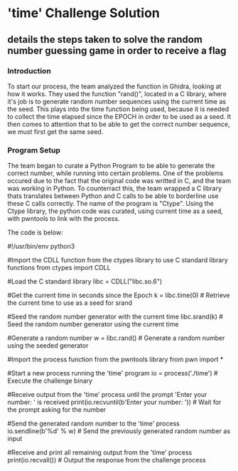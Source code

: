 # 'time' Challenge Solution

## details the steps taken to solve the random number guessing game in order to receive a flag

### Introduction
To start our process, the team analyzed the function in Ghidra, looking at how it works. They used the function "rand()", located in a C library, where it's job is to generate random number sequences using the current time as the seed. This plays into the time function being used, because it is needed to collect the time elapsed since the EPOCH in order to be used as a seed. It then comes to attention that to be able to get the correct number sequence, we must first get the same seed.

### Program Setup
The team began to curate a Python Program to be able to generate the correct number, while running into certain problems. One of the problems occured due to the fact that the original code was writted in C, and the team was working in Python. To counterract this, the team wrapped a C library thats translates between Python and C calls to be able to borderline use these C calls correctly. The name of the program is "Ctype". 
Using the Ctype library, the python code was curated, using current time as a seed, with pwntools to link with the process. 

The code is below:

#!/usr/bin/env python3

#Import the CDLL function from the ctypes library to use C standard library functions
from ctypes import CDLL

#Load the C standard library
libc = CDLL("libc.so.6")

#Get the current time in seconds since the Epoch
k = libc.time(0)  # Retrieve the current time to use as a seed for srand

#Seed the random number generator with the current time
libc.srand(k)  # Seed the random number generator using the current time

#Generate a random number
w = libc.rand()  # Generate a random number using the seeded generator

#Import the process function from the pwntools library
from pwn import *

#Start a new process running the 'time' program
io = process('./time')  # Execute the challenge binary

#Receive output from the 'time' process until the prompt 'Enter your number: ' is received
print(io.recvuntil(b'Enter your number: '))  # Wait for the prompt asking for the number

#Send the generated random number to the 'time' process
io.sendline(b'%d' % w)  # Send the previously generated random number as input

#Receive and print all remaining output from the 'time' process
print(io.recvall())  # Output the response from the challenge process


